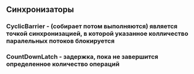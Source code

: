 ## Синхронизаторы
### CyclicBarrier - (собирает потом выполняются) является точкой синхронизацией, в которой указанное колличество паралельных потоков блокируется
### CountDownLatch - задержка, пока не завершится определенное количество операций